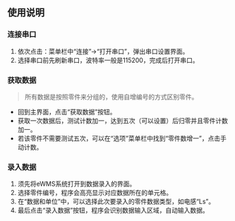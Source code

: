 ## 使用说明

### 连接串口
1. 依次点击：菜单栏中“连接”->“打开串口”，弹出串口设置界面。
2. 选择串口前先刷新串口，波特率一般是115200，完成后打开串口。

### 获取数据
> 所有数据是按照零件来分组的，使用自增编号的方式区别零件。
- 回到主界面，点击“获取数据”按钮。
- 获取一次数据后，测试计数加一，达到五次（可以设置）后归零并且零件计数加一。
- 若该零件不需要测试五次，可以在“选项”菜单栏中找到“零件数增一”，点击手动计数。


### 录入数据
1. 须先将eWMS系统打开到数据录入的界面。
2. 选择零件编号，程序会高亮显示对应数据所在的单元格。
3. 在“数据和单位”中，可以选择此次要录入的零件数据类型，如电感“Ls”。
4. 最后点击“录入数据”按钮，程序会识别数据输入区域，自动输入数据。